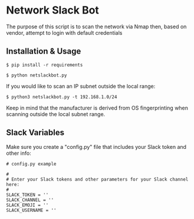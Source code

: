 # Network Slack Bot

The purpose of this script is to scan the network via Nmap then, based on vendor, attempt to login with default credentials

## Installation & Usage

```
$ pip install -r requirements

$ python netslackbot.py
```

If you would like to scan an IP subnet outside the local range:

```
$ python3 netslackbot.py -t 192.168.1.0/24
```

Keep in mind that the manufacturer is derived from OS fingerprinting when scanning outside the local subnet range.

## Slack Variables

Make sure you create a "config.py" file that includes your Slack token and other info:
```
# config.py example

#
# Enter your Slack tokens and other parameters for your Slack channel here:
#
SLACK_TOKEN = ''
SLACK_CHANNEL = ''
SLACK_EMOJI = ''
SLACK_USERNAME = ''
```